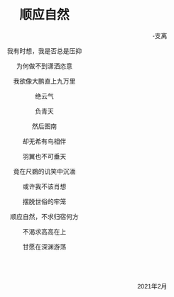 <div class="background"  style='background: url(background.jpg); background-size: contain; width: 90%; position: absolute'>

<div class="contents" style="margin: 10%; font-family: sans-serif">

<h1 class="name" style="text-align: center">顺应自然</h1>

<div class="poet" style="text-align: right; margin-right: 10%">-支离</div>

<div class="body" style="text-align:center">

我有时想，我是否总是压抑

为何做不到潇洒恣意

我欲像大鹏直上九万里

绝云气

负青天

然后图南

却无希有鸟相伴

羽翼也不可垂天

竟在尺鷃的讥笑中沉湎

或许我不该肖想

摆脱世俗的牢笼

顺应自然，不求归宿何方

不渴求高高在上

甘愿在深渊游荡

</div>

<div class="date" style="text-align: right; margin: 10%">2021年2月</div>

</div>
</div>
